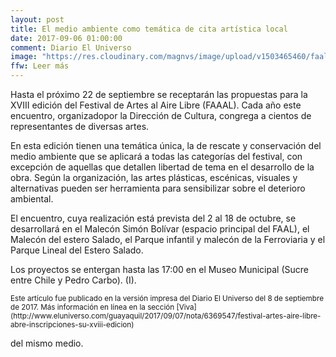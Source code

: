 ```yaml
---
layout: post
title: El medio ambiente como temática de cita artística local
date: 2017-09-06 01:00:00
comment: Diario El Universo
image: "https://res.cloudinary.com/magnvs/image/upload/v1503465460/faal-10_nym63c.jpg"
ffw: Leer más
---
```

Hasta el próximo 22 de septiembre se receptarán las propuestas para la XVIII edición del Festival de Artes al Aire Libre (FAAAL). Cada año este encuentro, organizadopor la Dirección de Cultura, congrega a cientos de representantes de diversas artes.  

En esta edición tienen una temática única, la de rescate y conservación del medio ambiente que se aplicará a todas las categorías del festival, con excepción de aquellas que detallen libertad de tema en el desarrollo de la obra. Según la organización, las artes plásticas, escénicas, visuales y alternativas pueden ser herramienta para sensibilizar sobre el deterioro ambiental.  

El encuentro, cuya realización está prevista del 2 al 18 de octubre, se desarrollará en el Malecón Simón Bolívar (espacio principal del FAAL), el Malecón del estero Salado, el Parque infantil y malecón de la Ferroviaria y el Parque Lineal del Estero Salado.  

Los proyectos se entergan hasta las 17:00 en el Museo Municipal (Sucre entre Chile y Pedro Carbo). (I).  

<p><small>Este artículo fue publicado en la versión impresa del Diario El Universo del 8 de septiembre de 2017. Más información en línea en la sección [Viva](http://www.eluniverso.com/guayaquil/2017/09/07/nota/6369547/festival-artes-aire-libre-abre-inscripciones-su-xviii-edicion)</small></p> del mismo medio.
